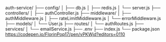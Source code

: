 auth-service/
  ├── config/
  │   ├── db.js
  │   ├── redis.js
  │   └── server.js
  ├── controllers/
  │   ├── authController.js
  ├── middleware/
  │   ├── authMiddleware.js
  │   ├── rateLimitMiddleware.js
  │   └── errorMiddleware.js
  ├── models/
  │   └── User.js
  ├── routes/
  │   └── authRoutes.js
  ├── services/
  │   └── emailService.js
  ├── .env
  ├── index.js
  └── package.json
https://codepen.io/FlorinPop17/pen/vPKWjd?editors=0110